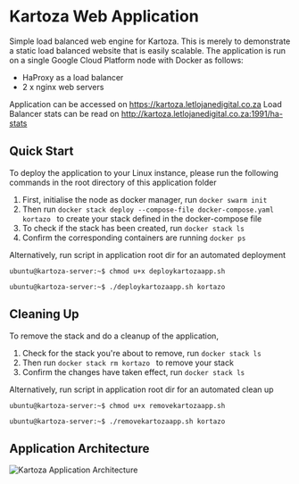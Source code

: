 # Kartoza Web Application
Simple load balanced web engine for Kartoza. This is merely to demonstrate a static load balanced website that is easily scalable. The application is run on a single Google Cloud Platform node with Docker as follows:

- HaProxy as a load balancer
- 2 x nginx web servers

Application can be accessed on https://kartoza.letlojanedigital.co.za
Load Balancer stats can be read on http://kartoza.letlojanedigital.co.za:1991/ha-stats

## Quick Start
To deploy the application to your Linux instance, please run the following commands in the root directory of this application folder

1. First, initialise the node as docker manager, run ```docker swarm init```
1. Then run ```docker stack deploy --compose-file docker-compose.yaml kortazo ``` to create your stack defined in the docker-compose file
2. To check if the stack has been created, run ```docker stack ls```
3. Confirm the corresponding containers are running ```docker ps```

Alternatively, run script in application root dir for an automated deployment 
```console
ubuntu@kartoza-server:~$ chmod u+x deploykartozaapp.sh
```
```console
ubuntu@kartoza-server:~$ ./deploykartozaapp.sh kortazo
```

## Cleaning Up
To remove the stack and do a cleanup of the application,

1. Check for the stack you're about to remove, run ```docker stack ls```
2. Then run ```docker stack rm kortazo ``` to remove your stack 
3. Confirm the changes have taken effect, run ```docker stack ls```

Alternatively, run script in application root dir for an automated clean up 
```console
ubuntu@kartoza-server:~$ chmod u+x removekartozaapp.sh 
```
```console
ubuntu@kartoza-server:~$ ./removekartozaapp.sh kortazo
```

## Application Architecture
![Kartoza Application Architecture](https://user-images.githubusercontent.com/69802565/100230961-093ea180-2f2f-11eb-8d70-a9d3255d8349.jpg)

